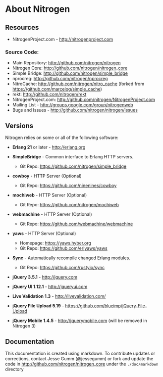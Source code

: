 <!-- dash: About | Guide | ##:Section -->


# About Nitrogen

## Resources

 *  NitrogenProject.com - http://nitrogenproject.com

### Source Code:

 *  Main Repository: http://github.com/nitrogen/nitrogen
 *  Nitrogen Core: http://github.com/nitrogen/nitrogen_core
 *  Simple Bridge: http://github.com/nitrogen/simple_bridge
 *  nprocreg: http://github.com/nitrogen/nprocreg
 *  NitroCache: http://github.com/nitrogen/nitro_cache (forked from https://github.com/marcelog/simple_cache)
 *  rekt: http://github.com/nitrogen/rekt
 *  NitrogenProject.com: http://github.com/nitrogen/NitrogenProject.com
 *  Mailing List - http://groups.google.com/group/nitrogenweb
 *  Bugs and Issues - http://github.com/nitrogen/nitrogen/issues

## Versions

  Nitrogen relies on some or all of the following software:

 *  **Erlang 21** or later - http://erlang.org

 *  **SimpleBridge** - Common interface to Erlang HTTP servers.
	- Git Repo: https://github.com/nitrogen/simple_bridge

 *  **cowboy** - HTTP Server (Optional)
	- Git Repo: https://github.com/ninenines/cowboy

 *  **mochiweb** - HTTP Server (Optional)
	- Git Repo: https://github.com/nitrogen/mochiweb

 *  **webmachine** - HTTP Server (Optional)
	- Git Repo: https://github.com/webmachine/webmachine

 *  **yaws** - HTTP Server (Optional)
	- Homepage: https://yaws.hyber.org
	- Git Repo: https://github.com/erlyaws/yaws

 *  **Sync** - Automatically recompile changed Erlang modules.
	- Git Repo: https://github.com/rustyio/sync

 *  **jQuery 3.5.1** - http://jquery.com

 *  **jQuery UI 1.12.1** - http://jqueryui.com

 *  **Live Validation 1.3** - http://livevalidation.com/

 *  **jQuery File Upload 5.19** - https://github.com/blueimp/jQuery-File-Upload

 *  **jQuery Mobile 1.4.5** - http://jquerymobile.com (will be removed in Nitrogen 3)

## Documentation

  This documentation is created using markdown. To contribute updates
  or corrections, contact Jesse Gumm (@jessegumm) or fork and
  update the code in http://github.com/nitrogen/nitrogen_core under the
  `./doc/markdown` directory
